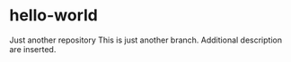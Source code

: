 # hello-world
Just another repository
This is just another branch.
Additional description are inserted. 
